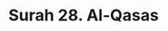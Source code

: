 ---
title       : "Surah 28. Al-Qasas"
DATE        : 7/25/2018 9:18:17 AM
draft       : false
TYPE        : "quran"

BookCode    : "ARB"
SurahNumber : "28"
TotalAyah   : "88"
---